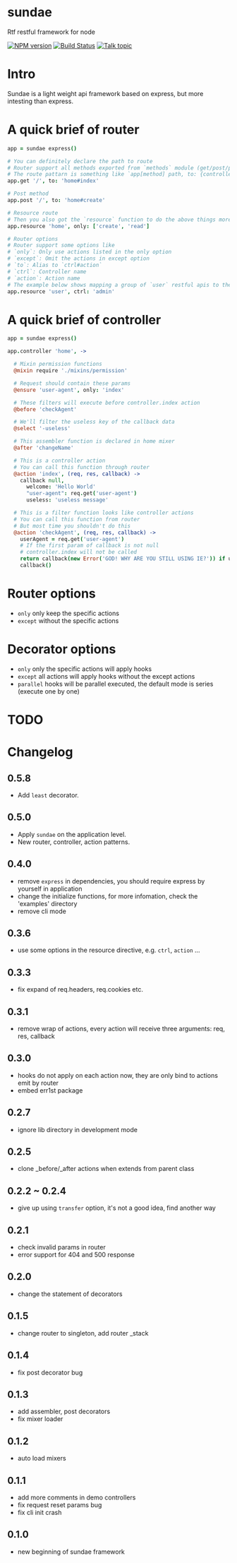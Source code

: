 sundae
======

Rtf restful framework for node

[![NPM version][npm-image]][npm-url]
[![Build Status][travis-image]][travis-url]
[![Talk topic][talk-image]][talk-url]

# Intro

Sundae is a light weight api framework based on express, but more intesting than express.

# A quick brief of router

```coffeescript
app = sundae express()

# You can definitely declare the path to route
# Router support all methods exported from `methods` module (get/post/put/delete/options/etc...)
# The route pattarn is something like `app[method] path, to: {controller}#{action}`
app.get '/', to: 'home#index'

# Post method
app.post '/', to: 'home#create'

# Resource route
# Then you also got the `resource` function to do the above things more restfully
app.resource 'home', only: ['create', 'read']

# Router options
# Router support some options like
# `only`: Only use actions listed in the only option
# `except`: Omit the actions in except option
# `to`: Alias to `ctrl#action`
# `ctrl`: Controller name
# `action`: Action name
# The example below shows mapping a group of `user` restful apis to the admin controller
app.resource 'user', ctrl: 'admin'
```

# A quick brief of controller

```coffeescript
app = sundae express()

app.controller 'home', ->

  # Mixin permission functions
  @mixin require './mixins/permission'

  # Request should contain these params
  @ensure 'user-agent', only: 'index'

  # These filters will execute before controller.index action
  @before 'checkAgent'

  # We'll filter the useless key of the callback data
  @select '-useless'

  # This assembler function is declared in home mixer
  @after 'changeName'

  # This is a controller action
  # You can call this function through router
  @action 'index', (req, res, callback) ->
    callback null,
      welcome: 'Hello World'
      "user-agent": req.get('user-agent')
      useless: 'useless message'

  # This is a filter function looks like controller actions
  # You can call this function from router
  # But most time you shouldn't do this
  @action 'checkAgent', (req, res, callback) ->
    userAgent = req.get('user-agent')
    # If the first param of callback is not null
    # controller.index will not be called
    return callback(new Error('GOD! WHY ARE YOU STILL USING IE?')) if userAgent.match /MSIE/
    callback()
```

# Router options

- `only` only keep the specific actions
- `except` without the specific actions

# Decorator options

- `only` only the specific actions will apply hooks
- `except` all actions will apply hooks without the except actions
- `parallel` hooks will be parallel executed, the default mode is series (execute one by one)

# TODO

# Changelog

## 0.5.8
- Add `least` decorator.

## 0.5.0
- Apply `sundae` on the application level.
- New router, controller, action patterns.

## 0.4.0
- remove `express` in dependencies, you should require express by yourself in application
- change the initialize functions, for more infomation, check the 'examples' directory
- remove cli mode

## 0.3.6
- use some options in the resource directive, e.g. `ctrl`, `action` ...

## 0.3.3
- fix expand of req.headers, req.cookies etc.

## 0.3.1
- remove wrap of actions, every action will receive three arguments: req, res, callback

## 0.3.0
- hooks do not apply on each action now, they are only bind to actions emit by router
- embed err1st package

## 0.2.7

- ignore lib directory in development mode

## 0.2.5

- clone _before/_after actions when extends from parent class

## 0.2.2 ~ 0.2.4

- give up using `transfer` option, it's not a good idea, find another way

## 0.2.1

- check invalid params in router
- error support for 404 and 500 response

## 0.2.0

- change the statement of decorators

## 0.1.5

- change router to singleton, add router _stack

## 0.1.4

- fix post decorator bug

## 0.1.3

- add assembler, post decorators
- fix mixer loader

## 0.1.2

- auto load mixers

## 0.1.1

- add more comments in demo controllers
- fix request reset params bug
- fix cli init crash

## 0.1.0
- new beginning of sundae framework

[npm-url]: https://npmjs.org/package/sundae
[npm-image]: http://img.shields.io/npm/v/sundae.svg

[travis-url]: https://travis-ci.org/sailxjx/sundae
[travis-image]: http://img.shields.io/travis/sailxjx/sundae.svg

[talk-url]: https://guest.talk.ai/rooms/afc690a03b
[talk-image]: http://img.shields.io/talk/t/afc690a03b.svg
